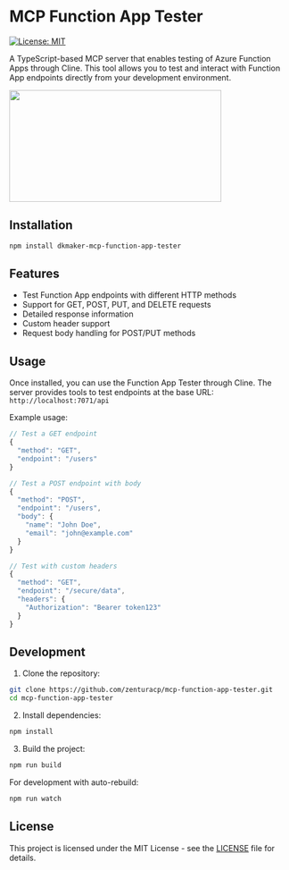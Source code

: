 # MCP Function App Tester
[![License: MIT](https://img.shields.io/badge/License-MIT-yellow.svg)](https://opensource.org/licenses/MIT)

A TypeScript-based MCP server that enables testing of Azure Function Apps through Cline. This tool allows you to test and interact with Function App endpoints directly from your development environment.

<a href="https://glama.ai/mcp/servers/la0u86zue0">
  <img width="380" height="200" src="https://glama.ai/mcp/servers/la0u86zue0/badge" />
</a>

## Installation

```bash
npm install dkmaker-mcp-function-app-tester
```

## Features

- Test Function App endpoints with different HTTP methods
- Support for GET, POST, PUT, and DELETE requests
- Detailed response information
- Custom header support
- Request body handling for POST/PUT methods

## Usage

Once installed, you can use the Function App Tester through Cline. The server provides tools to test endpoints at the base URL: `http://localhost:7071/api`

Example usage:

```typescript
// Test a GET endpoint
{
  "method": "GET",
  "endpoint": "/users"
}

// Test a POST endpoint with body
{
  "method": "POST",
  "endpoint": "/users",
  "body": {
    "name": "John Doe",
    "email": "john@example.com"
  }
}

// Test with custom headers
{
  "method": "GET",
  "endpoint": "/secure/data",
  "headers": {
    "Authorization": "Bearer token123"
  }
}
```

## Development

1. Clone the repository:
```bash
git clone https://github.com/zenturacp/mcp-function-app-tester.git
cd mcp-function-app-tester
```

2. Install dependencies:
```bash
npm install
```

3. Build the project:
```bash
npm run build
```

For development with auto-rebuild:
```bash
npm run watch
```

## License

This project is licensed under the MIT License - see the [LICENSE](LICENSE) file for details.
